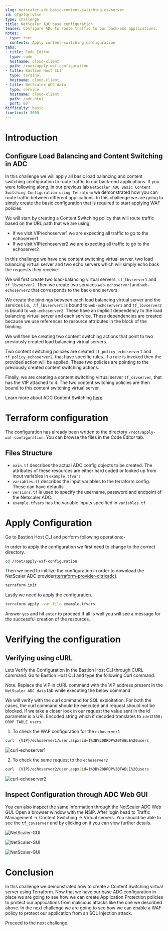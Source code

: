 ```yaml
---
slug: netscaler-adc-basic-content-switching-csvserver
id: q7gzlqrtv5se
type: challenge
title: NetScaler ADC base configuration
teaser: Configure ADC to route traffic to our back-end applications.
notes:
- type: text
  contents: Apply content-switching configuration
tabs:
- title: Code Editor
  type: code
  hostname: cloud-client
  path: /root/apply-waf-configuration
- title: Bastion Host CLI
  type: terminal
  hostname: cloud-client
- title: NetScaler ADC data
  type: service
  hostname: cloud-client
  path: /adc.html
  port: 80
difficulty: basic
timelimit: 3600
---
```

Introduction
============

## Configure Load Balancing and Content Switching in ADC

In this challenge we will apply all basic load balancing and content switching configuration to route traffic to our back-end applications. If you were following along, in our previous lab `NetScaler ADC Basic Content Switching Configuration using Terraform` we demonstrated how you can route traffic between different applications. In this challenge we are going to simply create the basic configuration that is required to start applying WAF policies.


We will start by creating a Content Switching policy that will route traffic based on the URL path that we are using.

- If we visit VIP/echoserver1 we are expecting all traffic to go to the echoserver1
- If we visit VIP/echoserver2 we are expecting all traffic to go to the echoserver2


In this challenge we have one content switching virtual server, two load balancing virtual server and two echo servers which will simply echo back the requests they receive.

We will first create two load-balancing virtual servers, `tf_lbvserver1` and `tf_lbvserver2`. Then we create two services `web-echoserver1`and `web-echoserver2` that corresponds to the back-end servers.

We create the bindings between each load balancing virtual server and the services i.e., .`tf_lbvserver1` is bound to `web-echoserver1` and `tf_lbvserver2` is bound to `web-echoserver2`. These have an implicit dependency to the load balancing virtual server and each service. These dependencies are created because we use references to resource attributes in the block of the binding.

We will then be creating two content switching actions that point to two previously created load balancing virtual servers.

Two content switching policies are created `tf_policy_echoserver1` and `tf_policy_echoserver2`, that have specific rules. If a rule is invoked then the provided action will be applied. These two policies are pointing to the previously created content switching actions.

Finally, we are creating a content switching virtual server `tf_csvserver`, that has the VIP attached to it. The two content switching policies are then bound to this content switching virtual server.


Learn more about ADC Content Switching [here](https://docs.netscaler.com/en-us/citrix-adc/current-release/content-switching.html).

Terraform configuration
=======================

The configuration has already been written to the directory
`/root/apply-waf-configuration`. You can browse the files in the Code Editor tab.

## Files Structure
* `main.tf` describes the actual ADC config objects to be created. The attributes of these resources are either hard coded or looked up from input variables in `example.tfvars`
* `variables.tf` describes the input variables to the terraform config. These can have defaults
* `versions.tf` is used to specify the username, password and endpoint of the Netscaler ADC.
* `example.tfvars` has the variable inputs specified in `variables.tf`



Apply Configuration
===================

Go to Bastion Host CLI and perform following operations:-

In order to apply the configuration we first need to change to
the correct directory.
```bash
cd /root/apply-waf-configuration
```
Then we need to initilize the configuration in order to
download the NetScaler ADC provider[(terraform-provider-citrixadc)](https://registry.terraform.io/providers/citrix/citrixadc/latest).
```bash
terraform init
```
Lastly we need to apply the configuration.
```bash
terraform apply -var-file example.tfvars
```
Answer `yes` and hit `enter` to proceed.If all is well you will see a message for the successful
creation of the resources.

Verifying the configuration
===========================

## Verifying using cURL

Lets Verify the Configuration in the  Bastion Host CLI  through CURL command.
Go to Bastion Host CLI  and type the following Curl command.

Note: Replace  the VIP in cURL command with the VIP address present in the `NetScaler ADC data` tab while executing the below command

We will verify with the curl command for SQL exploitation. For both the cases, the curl command should be executed and request should not be blocked. If we take a closer look in our request the value sent in the id parameter is a URL Encoded string which if decoded translates to `id=12358; DROP TABLE users`.

1. To check the WAF configuration for the `echoserver1`

```bash
curl  {VIP}/echoserver1/user.aspx?id=1%3B%20DROP%20TABLE%20users
```
![curl-echoserver1](https://github.com/citrix/terraform-cloud-scripts/blob/master/assets/instruqt_lab/netscaler-adc-basic-waf-using-terraform/curl-echoserver1-no-waf.png?raw=true)

2. To check the same request to the `echoserver2`

```bash
curl  {VIP}/echoserver2/user.aspx?id=1%3B%20DROP%20TABLE%20users
```
![curl-echoserver2](https://github.com/citrix/terraform-cloud-scripts/blob/master/assets/instruqt_lab/netscaler-adc-basic-waf-using-terraform/curl-echoserver2.png?raw=true)


## Inspect Configuration through ADC Web GUI

You can also inspect the same information through the
NetScaler ADC Web GUI.
Open a browser window with the NSIP. After login head to Traffic Management -> Content Switching -> Virtual servers.
You should be able to see the `tf_csvserver` and by clicking on it
you can view further details.

![NetScaler-GUI](https://github.com/citrix/terraform-cloud-scripts/blob/master/assets/instruqt_lab/netscaler-adc-basic-content-switching-using-terraform/adc-gui-cs.png?raw=true)

![NetScaler-GUI](https://github.com/citrix/terraform-cloud-scripts/blob/master/assets/instruqt_lab/netscaler-adc-basic-content-switching-using-terraform/csvserver-gui.png?raw=true)

![NetScaler-GUI](https://github.com/citrix/terraform-cloud-scripts/blob/master/assets/instruqt_lab/netscaler-adc-basic-content-switching-using-terraform/cspolicy-bindings-gui.png?raw=true)

Conclusion
==========

In this challenge we demonstrated how to create a Content Switching virtual server using Terraform. Now that we have our base ADC configuration in place we are going to see how we can create Application Protection policies to protect our applications from malicious attacks like the one we described above. In the next challenge we are going to see how we can enable a WAF policy to protect our application from an SQL Injection attack.

Proceed to the next challenge.